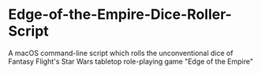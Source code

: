 # Edge-of-the-Empire-Dice-Roller-Script
A macOS command-line script which rolls the unconventional dice of Fantasy Flight's Star Wars tabletop role-playing game "Edge of the Empire"
